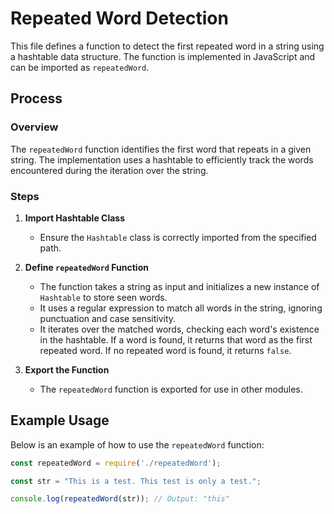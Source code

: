 # Repeated Word Detection

This file defines a function to detect the first repeated word in a string using a hashtable data structure. The function is implemented in JavaScript and can be imported as `repeatedWord`.

## Process

### Overview

The `repeatedWord` function identifies the first word that repeats in a given string. The implementation uses a hashtable to efficiently track the words encountered during the iteration over the string.

### Steps

1. **Import Hashtable Class**
   - Ensure the `Hashtable` class is correctly imported from the specified path.

2. **Define `repeatedWord` Function**
   - The function takes a string as input and initializes a new instance of `Hashtable` to store seen words.
   - It uses a regular expression to match all words in the string, ignoring punctuation and case sensitivity.
   - It iterates over the matched words, checking each word's existence in the hashtable. If a word is found, it returns that word as the first repeated word. If no repeated word is found, it returns `false`.

3. **Export the Function**
   - The `repeatedWord` function is exported for use in other modules.

## Example Usage

Below is an example of how to use the `repeatedWord` function:

```javascript
const repeatedWord = require('./repeatedWord');

const str = "This is a test. This test is only a test.";

console.log(repeatedWord(str)); // Output: "this"
```
